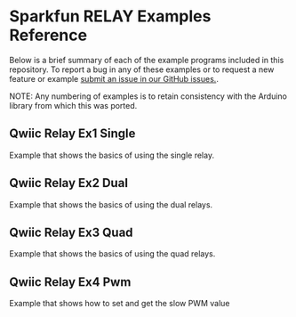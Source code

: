 # Sparkfun RELAY Examples Reference
Below is a brief summary of each of the example programs included in this repository. To report a bug in any of these examples or to request a new feature or example [submit an issue in our GitHub issues.](https://github.com/sparkfun/qwiic_relay_py/issues). 

NOTE: Any numbering of examples is to retain consistency with the Arduino library from which this was ported. 

## Qwiic Relay Ex1 Single
Example that shows the basics of using the single relay.

## Qwiic Relay Ex2 Dual
Example that shows the basics of using the dual relays.

## Qwiic Relay Ex3 Quad
Example that shows the basics of using the quad relays.

## Qwiic Relay Ex4 Pwm
Example that shows how to set and get the slow PWM value


